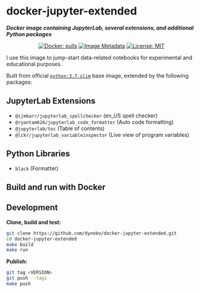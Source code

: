 # docker-jupyter-extended

**_Docker image containing JupyterLab, several extensions, and additional Python packages_**

<p align="center">
<a href="https://hub.docker.com/r/dynobo/docker-jupyter-extended/"><img alt="Docker: pulls" src="https://img.shields.io/docker/pulls/dynobo/docker-jupyter-extended.svg?maxAge=2592000?style=flat-square"></a>
<a href="https://microbadger.com/images/dynobo/docker-jupyter-extended"><img alt="Image Metadata" src="https://images.microbadger.com/badges/image/dynobo/docker-jupyter-extended.svg"></a>
<a href="https://opensource.org/licenses/mit-license.php"><img alt="License: MIT" src="https://badges.frapsoft.com/os/mit/mit.png?v=103"></a>
</p>

I use this image to jump-start data-related notebooks for experimental and educational purposes.

Built from official [`python:3.7-slim`](https://hub.docker.com/_/python/) base image, extended by the following packages:

## JupyterLab Extensions

- `@ijmbarr/jupyterlab_spellchecker` (en_US spell checker)
- `@ryantam626/jupyterlab_code_formatter` (Auto code formatting)
- `@jupyterlab/toc` (Table of contents)
- `@lckr/jupyterlab_variableinspector` (Live view of program variables)

## Python Libraries

- `black` (Formatter)

## Build and run with Docker

## Development

**Clone, build and test:**

```sh
git clone https://github.com/dynobo/docker-jupyter-extended.git
cd docker-jupyter-extended
make build
make run
```

**Publish:**

```sh
git tag <VERSION>
git push --tags
make push
```
